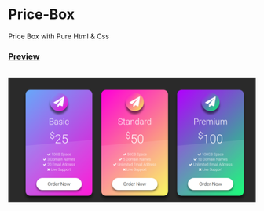 # Price-Box
Price Box with Pure Html &amp; Css
           <h3 class="text-center"><a href="https://mishajib.github.io/Price-Box/" target="_blank">Preview</a></h3>                     
<img src="Prview - Price = Box.png" alt="Preview">
